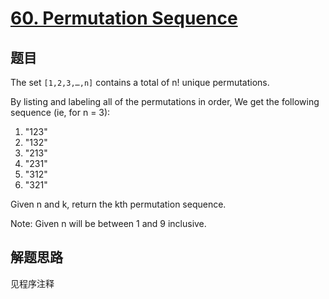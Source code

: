 # [60. Permutation Sequence](https://leetcode.com/problems/permutation-sequence/)

## 题目
The set `[1,2,3,…,n]` contains a total of n! unique permutations.

By listing and labeling all of the permutations in order,
We get the following sequence (ie, for n = 3):

1. "123"
1. "132"
1. "213"
1. "231"
1. "312"
1. "321"



Given n and k, return the kth permutation sequence.

Note: Given n will be between 1 and 9 inclusive.

## 解题思路

见程序注释
